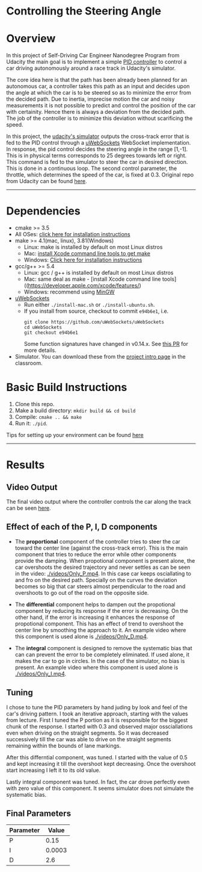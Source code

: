 # Controlling the Steering Angle

# Overview
In this project of Self-Driving Car Engineer Nanodegree Program from Udacity the main goal is to implement a 
simple [PID controller](https://en.wikipedia.org/wiki/PID_controller) to control a car driving autonomously around a race track in Udacity's simulator.

The core idea here is that the path has been already been planned for an autonomous car, a controller takes this path as
an input and decides upon the angle at which the car is to be steered so as to minimize the error from the decided path.
Due to inertia, imprecise motion the car and noisy measurements it is not possible to predict and control the position of the car with 
certainity. Hence there is always a deviation from the decided path. The job of the controller is to minimize this deviation without scarificing 
the speed. 

In this project, the [udacity's simulator](https://github.com/udacity/self-driving-car-sim/releases) outputs the cross-track error that 
is fed to the PID control through a [uWebSockets](https://github.com/uNetworking/uWebSockets) WebSocket implementation. In response, the pid control decides the 
steering angle in the range [1,-1]. This is in physical terms corresponds to 25 degrees towards left or right. This command is fed to the simulator to steer the 
car in desired direction. This is done in a continuous loop. The second control parameter, the throttle, which determines the speed of the car, is fixed at 0.3.
Original repo from Udacity can be found [here](https://github.com/udacity/CarND-PID-Control-Project).


---

# Dependencies

* cmake >= 3.5
 * All OSes: [click here for installation instructions](https://cmake.org/install/)
* make >= 4.1(mac, linux), 3.81(Windows)
  * Linux: make is installed by default on most Linux distros
  * Mac: [install Xcode command line tools to get make](https://developer.apple.com/xcode/features/)
  * Windows: [Click here for installation instructions](http://gnuwin32.sourceforge.net/packages/make.htm)
* gcc/g++ >= 5.4
  * Linux: gcc / g++ is installed by default on most Linux distros
  * Mac: same deal as make - [install Xcode command line tools]((https://developer.apple.com/xcode/features/)
  * Windows: recommend using [MinGW](http://www.mingw.org/)
* [uWebSockets](https://github.com/uWebSockets/uWebSockets)
  * Run either `./install-mac.sh` or `./install-ubuntu.sh`.
  * If you install from source, checkout to commit `e94b6e1`, i.e.
    ```
    git clone https://github.com/uWebSockets/uWebSockets 
    cd uWebSockets
    git checkout e94b6e1
    ```
    Some function signatures have changed in v0.14.x. See [this PR](https://github.com/udacity/CarND-MPC-Project/pull/3) for more details.
* Simulator. You can download these from the [project intro page](https://github.com/udacity/self-driving-car-sim/releases) in the classroom.


# Basic Build Instructions

1. Clone this repo.
2. Make a build directory: `mkdir build && cd build`
3. Compile: `cmake .. && make`
4. Run it: `./pid`. 

Tips for setting up your environment can be found [here](https://classroom.udacity.com/nanodegrees/nd013/parts/40f38239-66b6-46ec-ae68-03afd8a601c8/modules/0949fca6-b379-42af-a919-ee50aa304e6a/lessons/f758c44c-5e40-4e01-93b5-1a82aa4e044f/concepts/23d376c7-0195-4276-bdf0-e02f1f3c665d)

---

# Results


## Video Output
The final video output where the controller controls the car along the track can be seen [here](./videos/Tuned.mp4).

## Effect of each of the P, I, D components 

- The **proportional** component of the controller tries to steer the car toward the center line (against the cross-track error). This is the main component that tries to reduce the error while other components provide the damping. When propotional component is present alone, the car overshoots the desired trajectory and never settles as can be seen in the video: [./videos/Only_P.mp4](./videos/Only_P.mp4). In this case car keeps osciallating to and fro on the desired path. Specially on the curves the deviation becomes so big that car steers almost perpendicular to the road and overshoots to go out of the road on the opposite side.

- The **differential** component helps to dampen out the propotional component by reducing its response if the error is decreasing. On the other hand, if the error is increasing it enhances the response of propotional component. This has an effect of trend to overshoot the center line by smoothing the approach to it. An example video where this component is used alone is [./videos/Only_D.mp4](./videos/Only_D.mp4).

- The **integral** component is designed to remove the systematic bias that can can prevent the error to be completely eliminated. If used alone, it makes the car to 
go in circles. In the case of the simulator, no bias is present. An example video where this component is used alone is [./videos/Only_I.mp4](./videos/Only_I.mp4).


## Tuning
I chose to tune the PID parameters by hand juding by look and feel of the car's driving pattern. 
I took an iterative approach, starting with the values from lecture. 
First I tuned the P portion as it is responsible for the biggest chunk of the response. 
I started with 0.3 and observed major ossciallations even when driving on the straight segments. So it was decreased successively till the car was able to drive on the straight segments remaining within the bounds of lane markings. 

After this differntial component, was tuned. I started with the value of 0.5 and kept increasing it till the overshoot kept decreasing. Once the overshoot start increasing I left it to its old value.

Lastly integral component was tuned. In fact, the car drove perfectly even with zero value of this component. It seems simulator does not simulate the systematic bias. 

## Final Parameters

| Parameter|Value | 
|----------|------|
| P        |  0.15|
| I        |0.0003|
| D        |   2.6|

 
